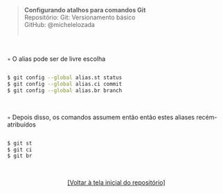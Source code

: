 > **Configurando atalhos para comandos Git**  
> Repositório: Git: Versionamento básico  
> GitHub: @michelelozada  
&nbsp;
     
&nbsp;

◦ O alias pode ser de livre escolha  
```sh

$ git config --global alias.st status
$ git config --global alias.ci commit
$ git config --global alias.br branch
```

&nbsp;

◦ Depois disso, os comandos assumem então então estes aliases recém-atribuídos 
```sh

$ git st
$ git ci
$ git br
```

&nbsp; 

<div align="center">
<a href="https://github.com/michelelozada/Git-Versionamento-Basico">[Voltar à tela inicial do repositório]</a>
</div>